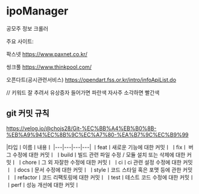 # ipoManager
공모주 정보 크롤러

주요 사이트: 

팍스넷 https://www.paxnet.co.kr/

씽크풀 https://www.thinkpool.com/

오픈다트(공시관련서비스) https://opendart.fss.or.kr/intro/infoApiList.do

// 키워드 잘 추려서 유상증자 들어가면 파란색 자사주 소각하면 빨간색


## git 커밋 규칙
https://velog.io/@chojs28/Git-%EC%BB%A4%EB%B0%8B-%EB%A9%94%EC%8B%9C%EC%A7%80-%EA%B7%9C%EC%B9%99

|타입ㅣ이름ㅣ내용ㅣ
|---|---|---|---|
ㅣfeatㅣ새로운 기능에 대한 커밋ㅣ
ㅣfixㅣ	버그 수정에 대한 커밋ㅣ
ㅣbuildㅣ빌드 관련 파일 수정 / 모듈 설치 또는 삭제에 대한 커밋ㅣ
ㅣchoreㅣ그 외 자잘한 수정에 대한 커밋ㅣ
ㅣciㅣci 관련 설정 수정에 대한 커밋ㅣ
ㅣdocsㅣ문서 수정에 대한 커밋ㅣ
ㅣstyleㅣ코드 스타일 혹은 포맷 등에 관한 커밋ㅣ
ㅣrefactorㅣ코드 리팩토링에 대한 커밋ㅣ
ㅣtestㅣ테스트 코드 수정에 대한 커밋ㅣ
ㅣperfㅣ성능 개선에 대한 커밋ㅣ
